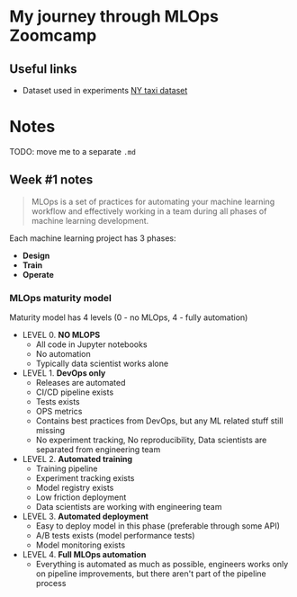 # My journey through MLOps Zoomcamp

## Useful links

* Dataset used in experiments [NY taxi dataset](https://www.nyc.gov/site/tlc/about/tlc-trip-record-data.page)

# Notes

TODO: move me to a separate `.md`

## Week #1 notes

> MLOps is a set of practices for automating your machine learning workflow and effectively working in a team during all phases of machine learning development.

Each machine learning project has 3 phases: 

* **Design**
* **Train**
* **Operate**

### MLOps maturity model

Maturity model has 4 levels (0 - no MLOps, 4 - fully automation)

- LEVEL 0. **NO MLOPS**
    - All code in Jupyter notebooks
    - No automation
    - Typically data scientist works alone
- LEVEL 1. **DevOps only**
    - Releases are automated
    - CI/CD pipeline exists
    - Tests exists
    - OPS metrics
    - Contains best practices from DevOps, but any ML related stuff still missing 
    - No experiment tracking, No reproducibility, Data scientists are separated from engineering team
- LEVEL 2. **Automated training**
    - Training pipeline
    - Experiment tracking exists
    - Model registry exists
    - Low friction deployment
    - Data scientists are working with engineering team
- LEVEL 3. **Automated deployment**
    - Easy to deploy model in this phase (preferable through some API)
    - A/B tests exists (model performance tests)
    - Model monitoring exists
- LEVEL 4. **Full MLOps automation**
    - Everything is automated as much as possible, engineers works only on pipeline improvements, but there aren't part of the pipeline process
